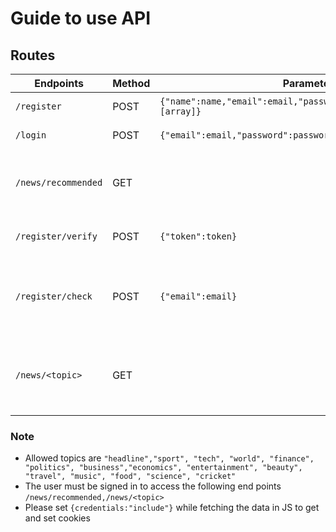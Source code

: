 # Guide to use API

## Routes
| Endpoints  | Method | Parameters | Info |
| ------------- | ------------- | ------------- | ------------- |
| `/register`  | POST  | `{"name":name,"email":email,"password":password,"favourite":[array]}`|Registers the user|
| `/login`  | POST  | `{"email":email,"password":password}`|Logs in the user|
| `/news/recommended`| GET  | |Gives news based on user's favourite|
| `/register/verify`  | POST  | `{"token":token}`|Verifies the user's email|
| `/register/check`  | POST  | `{"email":email}`|Check wether the email is already registered or not|
| `/news/<topic>`  | GET  | |Gives the news data based on the give topic|

### Note
- Allowed topics are `"headline","sport", "tech", "world", "finance", "politics", "business","economics", "entertainment", "beauty", "travel", "music", "food", "science", "cricket"`
- The user must be signed in to access the following end points `/news/recommended,/news/<topic>`
- Please set `{credentials:"include"}` while fetching the data in JS to get and set cookies